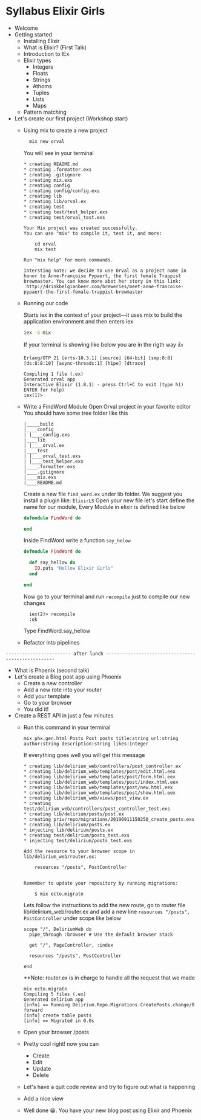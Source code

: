 # Syllabus Elixir Girls

  * Welcome
  * Getting started
    * Installing Elixir
    * What is Elixir? (First Talk)
    * Introduction to IEx
    * Elixir types
      * Integers
      * Floats
      * Strings
      * Athoms
      * Tuples
      * Lists
      * Maps
    * Pattern matching
  * Let's create our first project (Workshop start)
    * Using mix to create a new project
      ```bash
        mix new orval
      ```
      You will see in your terminal
      ```
      * creating README.md
      * creating .formatter.exs
      * creating .gitignore
      * creating mix.exs
      * creating config
      * creating config/config.exs
      * creating lib
      * creating lib/orval.ex
      * creating test
      * creating test/test_helper.exs
      * creating test/orval_test.exs

      Your Mix project was created successfully.
      You can use "mix" to compile it, test it, and more:

          cd orval
          mix test

      Run "mix help" for more commands.
      ```
      ```
      Intersting note: we decide to use Orval as a project name in honor to Anne-Françoise Pypaert, the first female Trappist brewmaster. You can know more abot her story in this link:
       http://drinkbelgianbeer.com/breweries/meet-anne-francoise-pypaert-the-first-female-trappist-brewmaster
      ```
    * Running our code

      Starts iex in the context of your project—it uses mix to build the application environment and then enters iex
      
      ```bash
      iex -S mix 
      ```

      If your terminal is showing like below you are in the rigth way 👍
      ```
      Erlang/OTP 21 [erts-10.3.1] [source] [64-bit] [smp:8:8] [ds:8:8:10] [async-threads:1] [hipe] [dtrace]

      Compiling 1 file (.ex)
      Generated orval app
      Interactive Elixir (1.8.1) - press Ctrl+C to exit (type h() ENTER for help)
      iex(1)>

      ```

    * Write a FindWord Module
      Open Orval project in your favorite editor
      You should have some tree folder like this

      ```
      |_____build
      |____config
      | |____config.exs
      |____lib
      | |____orval.ex
      |____test
      | |____orval_test.exs
      | |____test_helper.exs
      |____.formatter.exs
      |____.gitignore
      |____mix.exs
      |____README.md
      ```
      Create a new file `find_word.ex` under lib folder. We suggest you install a plugin like: `ElixirLS`
      Open your new file let's start define the name for our module, Every Module in elixir is defined like below 
      ```elixir
      defmodule FindWord do
  
      end
      ```
      Inside FindWord write a function `say_helow`
      ```elixir
      defmodule FindWord do

        def say_hellow do
          IO.puts "Hellow Elixir Girls"
        end
      
      end
      ```

      Now go to your terminal and run `recompile` just to compile our new changes
      ```
        iex(2)> recompile
        :ok
      ```
      Type FindWord.say_hellow
      
    * Refactor into pipelines

`------------------------ after lunch ---------------------------------------------------`

  * What is Phoenix (second talk)
  * Let's create a Blog post app using Phoenix
    * Create a new controller
    * Add a new rote into your router
    * Add your template
    * Go to your browser
    * You did it!
  * Create a REST API in just a few minutes
    * Run this command in your terminal
      ```
      mix phx.gen.html Posts Post posts title:string url:string author:string description:string likes:integer
      ```
      If everything goes well you will get this message
      ```
      * creating lib/delirium_web/controllers/post_controller.ex
      * creating lib/delirium_web/templates/post/edit.html.eex
      * creating lib/delirium_web/templates/post/form.html.eex
      * creating lib/delirium_web/templates/post/index.html.eex
      * creating lib/delirium_web/templates/post/new.html.eex
      * creating lib/delirium_web/templates/post/show.html.eex
      * creating lib/delirium_web/views/post_view.ex
      * creating test/delirium_web/controllers/post_controller_test.exs
      * creating lib/delirium/posts/post.ex
      * creating priv/repo/migrations/20190911150250_create_posts.exs
      * creating lib/delirium/posts.ex
      * injecting lib/delirium/posts.ex
      * creating test/delirium/posts_test.exs
      * injecting test/delirium/posts_test.exs

      Add the resource to your browser scope in lib/delirium_web/router.ex:

          resources "/posts", PostController


      Remember to update your repository by running migrations:

          $ mix ecto.migrate

      ```
      Lets follow the instructions to add the new route, go to router file lib/delirium_web/router.ex and add a new line `resources "/posts", PostController` under scope like below
      ``` 
      scope "/", DeliriumWeb do
        pipe_through :browser # Use the default browser stack

        get "/", PageController, :index

        resources "/posts", PostController

      end
      ```
      **Note: router.ex is in charge to handle all the request that we made

      ```
      mix ecto.migrate
      Compiling 5 files (.ex)
      Generated delirium app
      [info] == Running Delirium.Repo.Migrations.CreatePosts.change/0 forward
      [info] create table posts
      [info] == Migrated in 0.0s
      ```

    * Open your browser /posts
    * Pretty cool right! now you can
      * Create
      * Edit
      * Update
      * Delete
    * Let's have a quit code review and try to figure out what is happening
    * Add a nice view
    * Well done 😀. You have your new blog post using  Elixir and Phoenix    

<!-- # Delirium

To start your Phoenix server:

  * Install dependencies with `mix deps.get`
  * Create and migrate your database with `mix ecto.create && mix ecto.migrate`
  * Install Node.js dependencies with `cd assets && npm install`
  * Start Phoenix endpoint with `mix phx.server`

Now you can visit [`localhost:4000`](http://localhost:4000) from your browser.

Ready to run in production? Please [check our deployment guides](https://hexdocs.pm/phoenix/deployment.html).

## Learn more

  * Official website: http://www.phoenixframework.org/
  * Guides: https://hexdocs.pm/phoenix/overview.html
  * Docs: https://hexdocs.pm/phoenix
  * Mailing list: http://groups.google.com/group/phoenix-talk
  * Source: https://github.com/phoenixframework/phoenix -->
